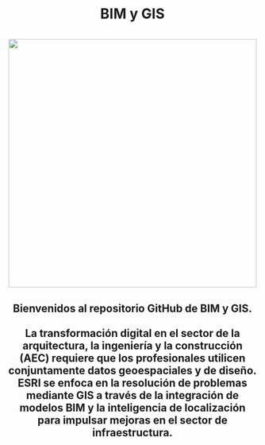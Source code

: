 <div id="title" align="center">   <h1>BIM y GIS<br><br><img src="https://www.esri.com/content/dam/esrisites/en-us/industries/2021/aec/assets/gis-and-bim/industry-aec-gis-and-bim-banner-foreground.png" width="500"/></h1></div>

<div id="header" align="center">
  <h2>Bienvenidos al repositorio GitHub de BIM y GIS.<br>
    <br>
    La transformación digital en el sector de la arquitectura, la ingeniería y la construcción (AEC) requiere que los profesionales utilicen conjuntamente datos geoespaciales y de diseño. ESRI se enfoca en la resolución de problemas mediante GIS a través de la integración de modelos BIM y la inteligencia de localización para impulsar mejoras en el sector de infraestructura.</h2><br>
</div>
